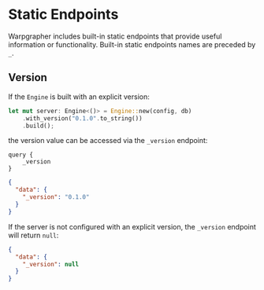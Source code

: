 # Static Endpoints

Warpgrapher includes built-in static endpoints that provide useful information or functionality. Built-in static endpoints names are preceded by `_`.

## Version

If the `Engine` is built with an explicit version:

```rust
let mut server: Engine<()> = Engine::new(config, db)
    .with_version("0.1.0".to_string())
    .build();
```

the version value can be accessed via the `_version` endpoint:

```
query {
    _version
}
```

```json
{
  "data": {
    "_version": "0.1.0"
  }
}
```

If the server is not configured with an explicit version, the `_version` endpoint will return `null`:

```json
{
  "data": {
    "_version": null
  }
}
```